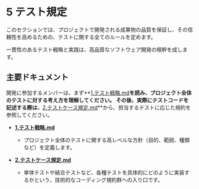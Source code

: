 # 5 テスト規定

このセクションでは、プロジェクトで開発される成果物の品質を保証し、その信頼性を高めるための、テストに関する全てのルールを定めます。

一貫性のあるテスト戦略と実践は、高品質なソフトウェア開発の根幹を成します。

## 主要ドキュメント

開発に参加するメンバーは、まず**[1.テスト戦略.md](./01_テスト戦略.md)**を読み、プロジェクト全体のテストに対する考え方を理解してください。
その後、実際にテストコードを記述する際は、**[2.テストケース規定.md](./02_00_テストケース規定.md)**から、担当するテストに応じた規約を参照してください。

- **[1.テスト戦略.md](./01_テスト戦略.md)**
    - プロジェクト全体のテストに関する高レベルな方針（目的、範囲、種類など）を定義します。

- **[2.テストケース規定.md](./02_00_テストケース規定.md)**
    - 単体テストや結合テストなど、各種テストを具体的にどのように実装するかという、技術的なコーディング規約群への入り口です。
